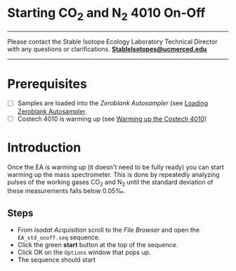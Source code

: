 # Starting CO<sub>2</sub> and N<sub>2</sub> 4010 On-Off 

***

Please contact the Stable Isotope Ecology Laboratory Technical Director with any questions or clarifications. **StableIsotopes@ucmerced.edu**

***

# Prerequisites

- [ ] Samples are loaded into the *Zeroblank Autosampler* (see [Loading Zeroblank Autosampler]().
- [ ] Costech 4010 is warming up (see [Warming up the Costech 4010](../costech_EA/warming_up_costech.md))

# Introduction
Once the EA is warming up (it doesn't need to be fully ready) you can start warming up the mass spectrometer. This is done by repeatedly analyzing pulses of the working gases CO<sub>2</sub> and N<sub>2</sub> until the standard deviation of these measurements falls below 0.05‰. 

## Steps 

* From *Isodat Acquisition* scroll to the *File Browser* and open the  `EA_std_onoff.seq` sequence. 
* Click the green **start** button at the top of the sequence. 
* Click OK on the `Options` window that pops up.
* The sequence should start

